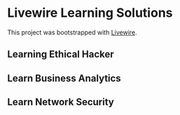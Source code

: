 # Livewire Learning Solutions

This project was bootstrapped with [Livewire](https://github.com/facebook/create-react-app).

## Learning Ethical Hacker
## Learn Business Analytics
## Learn Network Security
